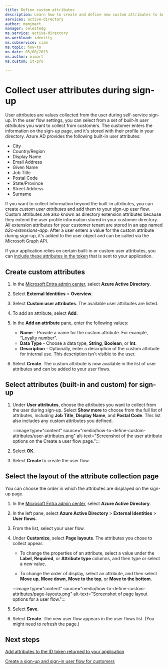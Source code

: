 ```yaml
---
title: Define custom attributes
description: Learn how to create and define new custom attributes to be collected from users during sign-up and sign-in.
services: active-directory
author: msmimart
manager: celestedg
ms.service: active-directory
ms.workload: identity
ms.subservice: ciam
ms.topic: how-to
ms.date: 05/08/2023
ms.author: mimart
ms.custom: it-pro

---
```


# Collect user attributes during sign-up  

User attributes are values collected from the user during self-service sign-up. In the user flow settings, you can select from a set of *built-in user attributes* you want to collect from customers. The customer enters the information on the sign-up page, and it's stored with their profile in your directory. Azure AD provides the following built-in user attributes:

  - City
  - Country/Region
  - Display Name
  - Email Address
  - Given Name
  - Job Title
  - Postal Code
  - State/Province
  - Street Address
  - Surname

If you want to collect information beyond the built-in attributes, you can create *custom user attributes* and add them to your sign-up user flow. Custom attributes are also known as directory extension attributes because they extend the user profile information stored in your customer directory. All extension attributes for your customer tenant are stored in an app named *b2c-extensions-app*. After a user enters a value for the custom attribute during sign-up, it's added to the user object and can be called via the Microsoft Graph API.

If your application relies on certain built-in or custom user attributes, you can [include these attributes in the token](how-to-add-attributes-to-token.md) that is sent to your application.

## Create custom attributes

1. In the [Microsoft Entra admin center](https://entra.microsoft.com/), select **Azure Active Directory**.
1. Select **External Identities** > **Overview**.
1. Select **Custom user attributes**. The available user attributes are listed.
1. To add an attribute, select **Add**.
1. In the **Add an attribute** pane, enter the following values:

   - **Name** - Provide a name for the custom attribute. For example, "Loyalty number".
   - **Data Type** - Choose a data type, **String**, **Boolean**, or **Int**.
   - **Description** - Optionally, enter a description of the custom attribute for internal use. This description isn't visible to the user.

1. Select **Create**. The custom attribute is now available in the list of user attributes and can be added to your user flows. 

## Select attributes (built-in and custom) for sign-up

1. Under **User attributes**, choose the attributes you want to collect from the user during sign-up. Select **Show more** to choose from the full list of attributes, including **Job Title**, **Display Name**, and **Postal Code**. This list also includes any custom attributes you defined.

   :::image type="content" source="media/how-to-define-custom-attributes/user-attributes.png" alt-text="Screenshot of the user attribute options on the Create a user flow page.":::

1. Select **OK**.

1. Select **Create** to create the user flow.

## Select the layout of the attribute collection page

You can choose the order in which the attributes are displayed on the sign-up page.

1. In the [Microsoft Entra admin center](https://entra.microsoft.com/), select **Azure Active Directory**.

1. In the left pane, select **Azure Active Directory** > **External Identities** > **User flows**.

1. From the list, select your user flow.

1. Under **Customize**, select **Page layouts**. The attributes you chose to collect appear.

   - To change the properties of an attribute, select a value under the **Label**, **Required**, or **Attribute type** columns, and then type or select a new value.

   - To change the order of display, select an attribute, and then select **Move up**, **Move down**, **Move to the top**, or **Move to the bottom**.

   :::image type="content" source="media/how-to-define-custom-attributes/page-layouts.png" alt-text="Screenshot of page layout options for a user flow.":::

1. Select **Save**.

1. Select **Create**. The new user flow appears in the user flows list. (You might need to refresh the page.)

## Next steps

[Add attributes to the ID token returned to your application](how-to-add-attributes-to-token.md)

[Create a sign-up and sign-in user flow for customers](how-to-user-flow-sign-up-sign-in-customers.md)